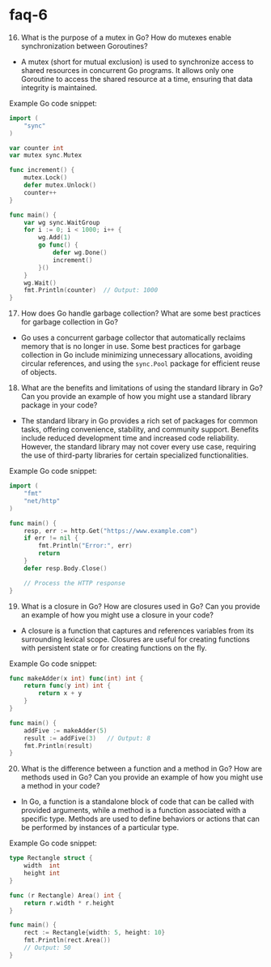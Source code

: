 # faq-6

16. What is the purpose of a mutex in Go? How do mutexes enable synchronization between Goroutines?

* A mutex (short for mutual exclusion) is used to synchronize access to shared resources in concurrent Go programs. It allows only one Goroutine to access the shared resource at a time, ensuring that data integrity is maintained.

Example Go code snippet:

```go
import (
    "sync"
)

var counter int
var mutex sync.Mutex

func increment() {
    mutex.Lock()
    defer mutex.Unlock()
    counter++
}

func main() {
    var wg sync.WaitGroup
    for i := 0; i < 1000; i++ {
        wg.Add(1)
        go func() {
            defer wg.Done()
            increment()
        }()
    }
    wg.Wait()
    fmt.Println(counter)  // Output: 1000
}
```

17. How does Go handle garbage collection? What are some best practices for garbage collection in Go?

* Go uses a concurrent garbage collector that automatically reclaims memory that is no longer in use. Some best practices for garbage collection in Go include minimizing unnecessary allocations, avoiding circular references, and using the `sync.Pool` package for efficient reuse of objects.

18. What are the benefits and limitations of using the standard library in Go? Can you provide an example of how you might use a standard library package in your code?

* The standard library in Go provides a rich set of packages for common tasks, offering convenience, stability, and community support. Benefits include reduced development time and increased code reliability. However, the standard library may not cover every use case, requiring the use of third-party libraries for certain specialized functionalities.

Example Go code snippet:

```go
import (
    "fmt"
    "net/http"
)

func main() {
    resp, err := http.Get("https://www.example.com")
    if err != nil {
        fmt.Println("Error:", err)
        return
    }
    defer resp.Body.Close()

    // Process the HTTP response
}
```

19. What is a closure in Go? How are closures used in Go? Can you provide an example of how you might use a closure in your code?

* A closure is a function that captures and references variables from its surrounding lexical scope. Closures are useful for creating functions with persistent state or for creating functions on the fly.

Example Go code snippet:

```go
func makeAdder(x int) func(int) int {
    return func(y int) int {
        return x + y
    }
}

func main() {
    addFive := makeAdder(5)
    result := addFive(3)   // Output: 8
    fmt.Println(result)
}
```



20. What is the difference between a function and a method in Go? How are methods used in Go? Can you provide an example of how you might use a method in your code?

* In Go, a function is a standalone block of code that can be called with provided arguments, while a method is a function associated with a specific type. Methods are used to define behaviors or actions that can be performed by instances of a particular type.

Example Go code snippet:

```go
type Rectangle struct {
    width  int
    height int
}

func (r Rectangle) Area() int {
    return r.width * r.height
}

func main() {
    rect := Rectangle{width: 5, height: 10}
    fmt.Println(rect.Area()) 
    // Output: 50
}
```
